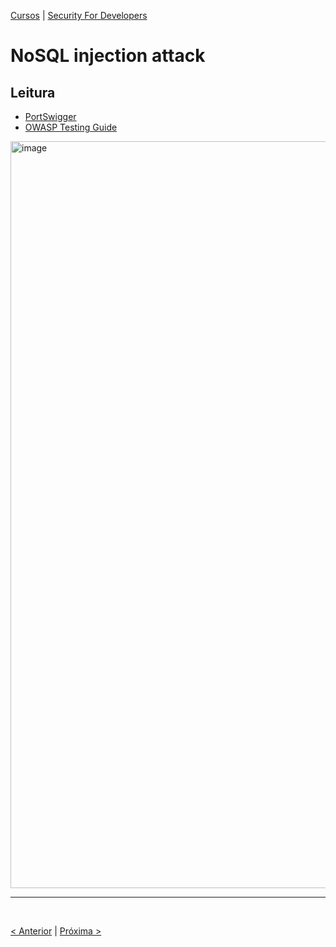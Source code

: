 [Cursos](/cursos/README.md) | [Security For Developers](/cursos/Security-for-developers/)

# NoSQL injection attack

## Leitura
- [PortSwigger](https://portswigger.net/web-security/nosql-injection)
- [OWASP Testing Guide](https://owasp.org/www-project-web-security-testing-guide/v42/4-Web_Application_Security_Testing/07-Input_Validation_Testing/05.6-Testing_for_NoSQL_Injection.html)

<img width="1195" alt="image" src="https://github.com/rayanepimentel/InfoSec-iniciante/assets/37915359/5f9d8f52-a550-44fb-a374-87654e1d9c1b">

<br>
<hr>
<br>

[< Anterior](07-prototype-pollution.md) | [Próxima >](09-sql.md)